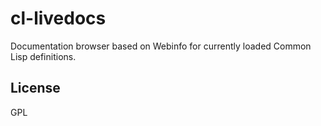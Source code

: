 # cl-livedocs

Documentation browser based on Webinfo for currently loaded Common Lisp definitions.

## License

GPL

